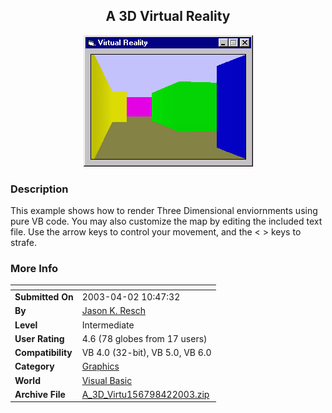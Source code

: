 ﻿<div align="center">

## A 3D Virtual Reality

<img src="PIC200342125499743.gif">
</div>

### Description

This example shows how to render Three Dimensional enviornments using pure VB code. You may also customize the map by editing the included text file. Use the arrow keys to control your movement, and the < > keys to strafe.
 
### More Info
 


<span>             |<span>
---                |---
**Submitted On**   |2003-04-02 10:47:32
**By**             |[Jason K\. Resch](https://github.com/Planet-Source-Code/PSCIndex/blob/master/ByAuthor/jason-k-resch.md)
**Level**          |Intermediate
**User Rating**    |4.6 (78 globes from 17 users)
**Compatibility**  |VB 4\.0 \(32\-bit\), VB 5\.0, VB 6\.0
**Category**       |[Graphics](https://github.com/Planet-Source-Code/PSCIndex/blob/master/ByCategory/graphics__1-46.md)
**World**          |[Visual Basic](https://github.com/Planet-Source-Code/PSCIndex/blob/master/ByWorld/visual-basic.md)
**Archive File**   |[A\_3D\_Virtu156798422003\.zip](https://github.com/Planet-Source-Code/jason-k-resch-a-3d-virtual-reality__1-44421/archive/master.zip)








